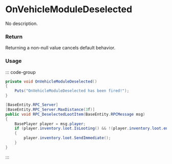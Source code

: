 <Badge type="danger" text="Carbon Compatible"/><Badge type="warning" text="Oxide Compatible"/>
# OnVehicleModuleDeselected
No description.
### Return
Returning a non-null value cancels default behavior.

### Usage
::: code-group
```csharp [Example]
private void OnVehicleModuleDeselected()
{
	Puts("OnVehicleModuleDeselected has been fired!");
}
```
```csharp [Source — Assembly-CSharp @ ModularCarGarage]
[BaseEntity.RPC_Server]
[BaseEntity.RPC_Server.MaxDistance(3f)]
public void RPC_DeselectedLootItem(BaseEntity.RPCMessage msg)
{
	BasePlayer player = msg.player;
	if (player.inventory.loot.IsLooting() && !(player.inventory.loot.entitySource != this) && player.inventory.loot.RemoveContainerAt(3))
	{
		player.inventory.loot.SendImmediate();
	}
}

```
:::
